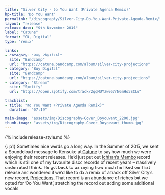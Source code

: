 ```yaml
---
title: "Silver City - Do You Want (Private Agenda Remix)"
hp-title: "Do You Want"
permalink: "/discography/Silver-City-Do-You-Want-Private-Agenda-Remix/"
layout: "release"
release-date: "9th November 2016"
label: "Catune"
format: "CD, Digital"
type: "remix"

links:
- category: "Buy Physical"
  site: "Bandcamp"
  url: "https://catune.bandcamp.com/album/silver-city-projections"
- category: "Buy Digital"
  site: "Bandcamp"
  url: "https://catune.bandcamp.com/album/silver-city-projections"
- category: "Stream"
  site: "Spotify"
  url: "https://open.spotify.com/track/2qqMUYZwc67rN6mHo5SCLw"

tracklist:
- title: "Do You Want (Private Agenda Remix)"
  duration: "07:19"

main-image: "assets/img/Discography-Cover_Doyouwant_2200.jpg"
thumb-image: "assets/img/Discography-Cover_Doyouwant_thumb.jpg"
---
```

{% include release-style.md %}

{: p1}
Sometimes nice words go a long way. In the Summer of 2015, we sent a Soundcloud message to Kensuke at [Catune](http://www.catune.com/) to say how much we were enjoying their recent releases. He’d just put out [Ichisan’s Mambo](https://www.discogs.com/Ichisan-Mambo/release/7408930) record which is still one of my favourite disco records of recent years – massively underrated I think. He got back to us saying how much he liked our first release and wondered if we’d like to do a remix of a track off Silver City’s new record, [Projections](https://catune.bandcamp.com/album/silver-city-projections). That record is an abundance of riches but we opted for ‘Do You Want’, stretching the record out adding some additional vocals 

